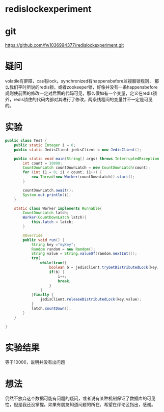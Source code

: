 # redislockexperiment

# git
https://github.com/fw1036994377/redislockexperiment.git

# 疑问
volatile有屏障，cas有lock，synchronized有happensbefore监视器锁规则，
那么我们平时所说的redis锁，或者zookeeper锁，好像并没有一条happensbefore规则使前面的修改一定对后面的代码可见，那么假如有一个变量，定义在redis锁外，redis锁住的代码内部对其进行了修改，两条线程间的变量并不一定是可见的。

# 实验
```java
public class Test {
    public static Integer i = 0;
    public static JedisClient jedisClient = new JedisClient();

    public static void main(String[] args) throws InterruptedException {
        int count = 10000;
        CountDownLatch countDownLatch = new CountDownLatch(count);
        for (int i1 = 0; i1 < count; i1++) {
            new Thread(new Worker(countDownLatch)).start();
        }

        countDownLatch.await();
        System.out.println(i);
    }

    static class Worker implements Runnable{
        CountDownLatch latch;
        Worker(CountDownLatch latch){
            this.latch = latch;
        }

        @Override
        public void run() {
            String key ="myKey";
            Random random = new Random();
            String value = String.valueOf(random.nextInt());
            try{
                while(true){
                    boolean b = jedisClient.tryGetDistributedLock(key, value, 1000);
                    if(b) {
                        i++;
                        break;
                    }
                }
            }finally {
                jedisClient.releaseDistributedLock(key,value);
            }
            latch.countDown();
        }
    }

}

```

# 实验结果
等于10000，说明并没有出问题

# 想法
仍然不放弃这个数据可能有问题的疑问，或者说有某种机制保证了数据库的可见性，但是我还没掌握。如果有朋友知道问题的所在，希望在评论区指出，感谢。

